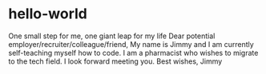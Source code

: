 # hello-world
One small step for me, one giant leap for my life
Dear potential employer/recruiter/colleague/friend,
My name is Jimmy and I am currently self-teaching myself how to code. 
I am a pharmacist who wishes to migrate to the tech field. 
I look forward meeting you.
Best wishes,
Jimmy
